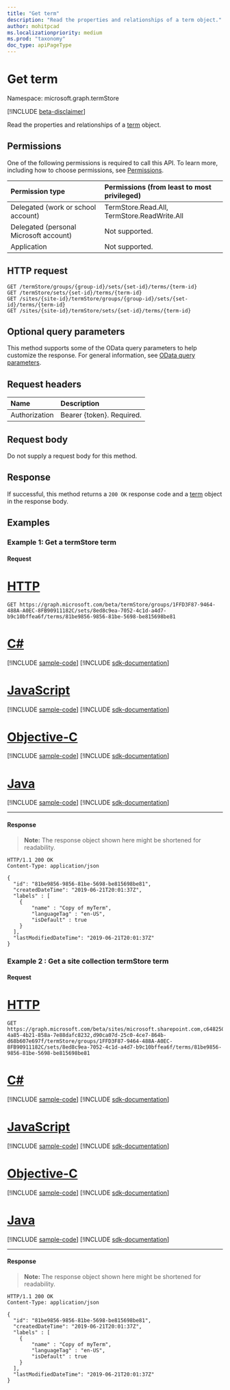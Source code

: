 ```yaml
---
title: "Get term"
description: "Read the properties and relationships of a term object."
author: mohitpcad
ms.localizationpriority: medium
ms.prod: "taxonomy"
doc_type: apiPageType
---
```


# Get term
Namespace: microsoft.graph.termStore

[!INCLUDE [beta-disclaimer](../../includes/beta-disclaimer.md)]

Read the properties and relationships of a [term](../resources/termstore-term.md) object.

## Permissions
One of the following permissions is required to call this API. To learn more, including how to choose permissions, see [Permissions](/graph/permissions-reference).

|Permission type|Permissions (from least to most privileged)|
|:---|:---|
|Delegated (work or school account) | TermStore.Read.All, TermStore.ReadWrite.All |
|Delegated (personal Microsoft account) | Not supported.    |
|Application | Not supported. |


## HTTP request

<!-- {
  "blockType": "ignored"
} -->

``` http
GET /termStore/groups/{group-id}/sets/{set-id}/terms/{term-id}
GET /termStore/sets/{set-id}/terms/{term-id}
GET /sites/{site-id}/termStore/groups/{group-id}/sets/{set-id}/terms/{term-id}
GET /sites/{site-id}/termStore/sets/{set-id}/terms/{term-id}
```

## Optional query parameters
This method supports some of the OData query parameters to help customize the response. For general information, see [OData query parameters](/graph/query-parameters).

## Request headers
|Name|Description|
|:---|:---|
|Authorization|Bearer {token}. Required.|

## Request body
Do not supply a request body for this method.

## Response

If successful, this method returns a `200 OK` response code and a [term](../resources/termstore-term.md) object in the response body.

## Examples

### Example 1: Get a termStore term

#### Request

# [HTTP](#tab/http)
<!-- {
  "blockType": "request",
  "name": "get_term_1"
} -->

``` http
GET https://graph.microsoft.com/beta/termStore/groups/1FFD3F87-9464-488A-A0EC-8FB90911182C/sets/8ed8c9ea-7052-4c1d-a4d7-b9c10bffea6f/terms/81be9856-9856-81be-5698-be815698be81
```
# [C#](#tab/csharp)
[!INCLUDE [sample-code](../includes/snippets/csharp/get-term-1-csharp-snippets.md)]
[!INCLUDE [sdk-documentation](../includes/snippets/snippets-sdk-documentation-link.md)]

# [JavaScript](#tab/javascript)
[!INCLUDE [sample-code](../includes/snippets/javascript/get-term-1-javascript-snippets.md)]
[!INCLUDE [sdk-documentation](../includes/snippets/snippets-sdk-documentation-link.md)]

# [Objective-C](#tab/objc)
[!INCLUDE [sample-code](../includes/snippets/objc/get-term-1-objc-snippets.md)]
[!INCLUDE [sdk-documentation](../includes/snippets/snippets-sdk-documentation-link.md)]

# [Java](#tab/java)
[!INCLUDE [sample-code](../includes/snippets/java/get-term-1-java-snippets.md)]
[!INCLUDE [sdk-documentation](../includes/snippets/snippets-sdk-documentation-link.md)]

---

#### Response
>**Note:** The response object shown here might be shortened for readability.
<!-- {
  "blockType": "response",
  "truncated": true,
  "@odata.type": "microsoft.graph.termStore.term"
} -->

``` http
HTTP/1.1 200 OK
Content-Type: application/json

{
  "id": "81be9856-9856-81be-5698-be815698be81",
  "createdDateTime": "2019-06-21T20:01:37Z",
  "labels" : [
    {
        "name" : "Copy of myTerm",
        "languageTag" : "en-US",
        "isDefault" : true
    }
  ],
  "lastModifiedDateTime": "2019-06-21T20:01:37Z"
}
```
### Example 2 : Get a site collection termStore term

#### Request


# [HTTP](#tab/http)
<!-- {
  "blockType": "request",
  "name": "get_term_1"
} -->

``` http
GET https://graph.microsoft.com/beta/sites/microsoft.sharepoint.com,c6482504-4a85-4b21-858a-7e88dafc8232,d90ca07d-25c0-4ce7-864b-d68b607e697f/termStore/groups/1FFD3F87-9464-488A-A0EC-8FB90911182C/sets/8ed8c9ea-7052-4c1d-a4d7-b9c10bffea6f/terms/81be9856-9856-81be-5698-be815698be81
```
# [C#](#tab/csharp)
[!INCLUDE [sample-code](../includes/snippets/csharp/get-term-1-csharp-snippets.md)]
[!INCLUDE [sdk-documentation](../includes/snippets/snippets-sdk-documentation-link.md)]

# [JavaScript](#tab/javascript)
[!INCLUDE [sample-code](../includes/snippets/javascript/get-term-1-javascript-snippets.md)]
[!INCLUDE [sdk-documentation](../includes/snippets/snippets-sdk-documentation-link.md)]

# [Objective-C](#tab/objc)
[!INCLUDE [sample-code](../includes/snippets/objc/get-term-1-objc-snippets.md)]
[!INCLUDE [sdk-documentation](../includes/snippets/snippets-sdk-documentation-link.md)]

# [Java](#tab/java)
[!INCLUDE [sample-code](../includes/snippets/java/get-term-1-java-snippets.md)]
[!INCLUDE [sdk-documentation](../includes/snippets/snippets-sdk-documentation-link.md)]

---


#### Response
>**Note:** The response object shown here might be shortened for readability.
<!-- {
  "blockType": "response",
  "truncated": true,
  "@odata.type": "microsoft.graph.termStore.term"
} -->

``` http
HTTP/1.1 200 OK
Content-Type: application/json

{
  "id": "81be9856-9856-81be-5698-be815698be81",
  "createdDateTime": "2019-06-21T20:01:37Z",
  "labels" : [
    {
        "name" : "Copy of myTerm",
        "languageTag" : "en-US",
        "isDefault" : true
    }
  ],
  "lastModifiedDateTime": "2019-06-21T20:01:37Z"
}
```

[microsoft.graph.termStore.term]: ../resources/termstore-term.md

<!--
{
  "type": "#page.annotation",
  "description": "Get term entity in termStore",
  "keywords": "term,termStore",
  "section": "documentation",
  "tocPath": "termStore/Get term",
  "suppressions": [
  ]
}
-->



